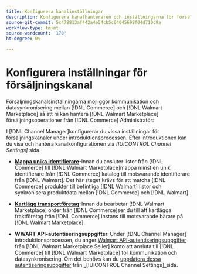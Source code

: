 ```yaml
---
title: Konfigurera kanalinställningar
description: Konfigurera kanalhanteraren och inställningarna för försäljningskanal för autentisering, mappa katalogattribut och transportföretag som krävs för att koordinera säljåtgärder mellan [!DNL Commerce] och [!DNL Walmart Marketplace].
source-git-commit: 5c478813af442a4e54cb5c64045698f04d710c9a
workflow-type: tm+mt
source-wordcount: '170'
ht-degree: 0%

---
```



# Konfigurera inställningar för försäljningskanal

Försäljningskanalsinställningarna möjliggör kommunikation och datasynkronisering mellan [!DNL Commerce] och [!DNL Walmart Marketplace] så att ni kan hantera [!DNL Walmart Marketplace] försäljningsoperationer från [!DNL Commerce] Administratör:

I [!DNL Channel Manager]konfigurerar du vissa inställningar för försäljningskanaler under introduktionsprocessen. Efter introduktionen kan du visa och hantera kanalkonfigurationen via *[!UICONTROL Channel Settings]* sida.

- **[Mappa unika identifierare](map-catalog-attributes.md)**-Innan du ansluter listor från [!DNL Commerce] till [!DNL Walmart Marketplace]mappa minst en unik identifierare från [!DNL Commerce] katalog till motsvarande identifierare från [!DNL Walmart]. Det här steget krävs för att matcha [!DNL Commerce] produkter till befintliga [!DNL Walmart] listor och synkronisera produktdata mellan [!DNL Commerce] och [!DNL Walmart].

- **[Kartlägg transportföretag](map-shipping-carriers.md)**-Innan du bearbetar [!DNL Walmart Marketplace] order från [!DNL Commerce]ser du till att kartlägga fraktföretag från [!DNL Commerce] instans till motsvarande bärare på [!DNL Walmart Marketplace].

- **WWART API-autentiseringsuppgifter**-Under [!DNL Channel Manager] introduktionsprocessen, du anger [Walmart API-autentiseringsuppgifter](walmart-requirements.md#generate-a-walmart-marketplace-production-api-key) från [!DNL Walmart Marketplace Seller] konto att ansluta till [!DNL Commerce] till [!DNL Walmart Marketplace] för kommunikation och datasynkronisering. Om det behövs kan du [uppdatera dessa autentiseringsuppgifter](manage-wmt-connection.md) från _[!UICONTROL Channel Settings]_sida.
